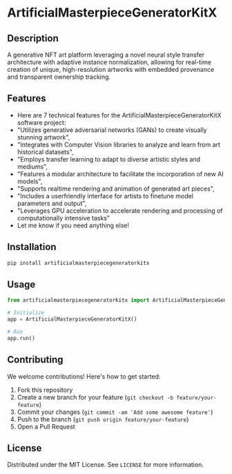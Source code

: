# ArtificialMasterpieceGeneratorKitX

## Description

A generative NFT art platform leveraging a novel neural style transfer architecture with adaptive instance normalization, allowing for real-time creation of unique, high-resolution artworks with embedded provenance and transparent ownership tracking.

## Features

- Here are 7 technical features for the ArtificialMasterpieceGeneratorKitX software project:
- "Utilizes generative adversarial networks (GANs) to create visually stunning artwork",
- "Integrates with Computer Vision libraries to analyze and learn from art historical datasets",
- "Employs transfer learning to adapt to diverse artistic styles and mediums",
- "Features a modular architecture to facilitate the incorporation of new AI models",
- "Supports realtime rendering and animation of generated art pieces",
- "Includes a userfriendly interface for artists to finetune model parameters and output",
- "Leverages GPU acceleration to accelerate rendering and processing of computationally intensive tasks"
- Let me know if you need anything else!
## Installation

```bash
pip install artificialmasterpiecegeneratorkitx
```

## Usage

```python
from artificialmasterpiecegeneratorkitx import ArtificialMasterpieceGeneratorKitX

# Initialize
app = ArtificialMasterpieceGeneratorKitX()

# Run
app.run()
```

## Contributing

We welcome contributions! Here's how to get started:

1. Fork this repository
2. Create a new branch for your feature (`git checkout -b feature/your-feature`)
3. Commit your changes (`git commit -am 'Add some awesome feature'`)
4. Push to the branch (`git push origin feature/your-feature`)
5. Open a Pull Request

## License

Distributed under the MIT License. See `LICENSE` for more information.
